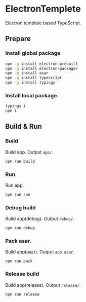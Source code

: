 # ElectronTemplete

Electron template based TypeScript.

## Prepare

### Install global package

```sh
npm -g install electron-prebuilt
npm -g install electron-packager
npm -g install asar
npm -g install typescript
npm -g install typings
```

### Install local package.

```sh
typings i
npm i
```

## Build & Run

### Build

Build app. Output `app/`.

```sh
npm run build
```

### Run

Run app.

```sh
npm run run
```

### Debug build

Build app(debug). Output `debug/`.

```sh
npm run debug
```

### Pack asar.

Build app(asar). Output `app.asar`.

```
npm run pack
```

### Release build

Build app(release). Output `release/`.

```sh
npm run release
```
